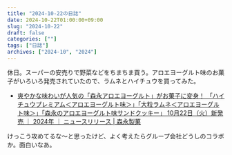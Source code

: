 ```yaml
---
title: "2024-10-22の日誌"
date: 2024-10-22T01:00:00+09:00
slug: "2024-10-22"
draft: false
categories: [""]
tags: ["日誌"]
archives: ["2024-10", "2024"]
---
```

休日。スーパーの安売りで野菜などをちまちま買う。アロエヨーグルト味のお菓子がいろいろ発売されていたので、ラムネとハイチュウを買ってみた。

- [爽やかな味わいが人気の「森永アロエヨーグルト」がお菓子に変身！ 「ハイチュウプレミアム＜アロエヨーグルト味＞」「大粒ラムネ＜アロエヨーグルト味＞」「森永のアロエヨーグルト味サンドクッキー」 10月22日（火）新発売 ｜ 2024年 ｜ ニュースリリース | 森永製菓](https://www.morinaga.co.jp/company/newsrelease/detail.php?no=2768)

けっこう攻めてるな〜と思ったけど、よく考えたらグループ会社どうしのコラボか。面白いなあ。
